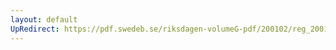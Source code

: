```yaml
---
layout: default
UpRedirect: https://pdf.swedeb.se/riksdagen-volumeG-pdf/200102/reg_200102/reg_200102_0250.pdf
---
```

